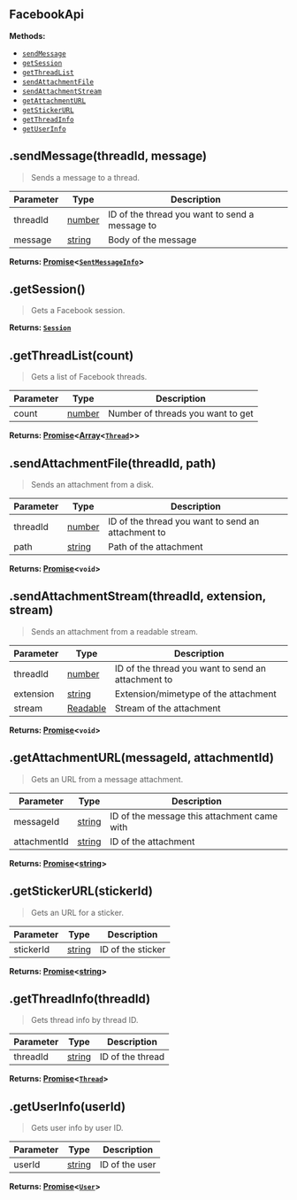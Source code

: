 ## FacebookApi

**Methods:**
- [`sendMessage`](#sendMessage)
- [`getSession`](#getSession)
- [`getThreadList`](#getThreadList)
- [`sendAttachmentFile`](#sendAttachmentFile)
- [`sendAttachmentStream`](#sendAttachmentStream)
- [`getAttachmentURL`](#getAttachmentURL)
- [`getStickerURL`](#getStickerURL)
- [`getThreadInfo`](#getThreadInfo)
- [`getUserInfo`](#getUserInfo)

<a name="sendMessage"><h2>.sendMessage(threadId, message)</h2></a>
> Sends a message to a thread.

| Parameter | Type | Description |
| --------- | ---- | ----------- |
| threadId | [number] | ID of the thread you want to send a message to |
| message | [string] | Body of the message |

**Returns: [Promise]<[`SentMessageInfo`](#SentMessageInfo)>**

<a name="getSession"><h2>.getSession()</h2></a>
> Gets a Facebook session.

**Returns: [`Session`](#Session)**

<a name="getThreadList"><h2>.getThreadList(count)</h2></a>
> Gets a list of Facebook threads.

| Parameter | Type | Description |
| --------- | ---- | ----------- |
| count | [number] | Number of threads you want to get |

**Returns: [Promise]<[Array]<[`Thread`](#Thread)>>**

<a name="sendAttachmentFile"><h2>.sendAttachmentFile(threadId, path)</h2></a>
> Sends an attachment from a disk.

| Parameter | Type | Description |
| --------- | ---- | ----------- |
| threadId | [number] | ID of the thread you want to send an attachment to |
| path | [string] | Path of the attachment |

**Returns: [Promise]<`void`>**

<a name="sendAttachmentStream"><h2>.sendAttachmentStream(threadId, extension, stream)</h2></a>
> Sends an attachment from a readable stream.

| Parameter | Type | Description |
| --------- | ---- | ----------- |
| threadId | [number] | ID of the thread you want to send an attachment to |
| extension | [string] | Extension/mimetype of the attachment |
| stream | [Readable] | Stream of the attachment |

**Returns: [Promise]<`void`>**

<a name="getAttachmentURL"><h2>.getAttachmentURL(messageId, attachmentId)</h2></a>
> Gets an URL from a message attachment.

| Parameter | Type | Description |
| --------- | ---- | ----------- |
| messageId | [string] | ID of the message this attachment came with |
| attachmentId | [string] | ID of the attachment |

**Returns: [Promise]<[string]>**

<a name="getStickerURL"><h2>.getStickerURL(stickerId)</h2></a>
> Gets an URL for a sticker.

| Parameter | Type | Description |
| --------- | ---- | ----------- |
| stickerId | [string] | ID of the sticker |

**Returns: [Promise]<[string]>**

<a name="getThreadInfo"><h2>.getThreadInfo(threadId)</h2></a>
> Gets thread info by thread ID.

| Parameter | Type | Description |
| --------- | ---- | ----------- |
| threadId | [string] | ID of the thread |

**Returns: [Promise]<[`Thread`](Thread)>**

<a name="getUserInfo"><h2>.getUserInfo(userId)</h2></a>
> Gets user info by user ID.

| Parameter | Type | Description |
| --------- | ---- | ----------- |
| userId | [string] | ID of the user |

**Returns: [Promise]<[`User`](User)>**




[string]: https://developer.mozilla.org/en-US/docs/Web/JavaScript/Reference/Global_Objects/String
[number]: https://developer.mozilla.org/en-US/docs/Web/JavaScript/Reference/Global_Objects/Number
[Promise]: https://developer.mozilla.org/en-US/docs/Web/JavaScript/Reference/Global_Objects/Promise
[Array]: https://developer.mozilla.org/en-US/docs/Web/JavaScript/Reference/Global_Objects/Array
[Readable]: https://nodejs.org/api/stream.html#stream_class_stream_readable